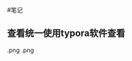 #笔记

## 查看统一使用typora软件查看
 
























































































.png
.png



